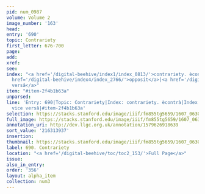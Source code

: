 ```yaml
---
pid: num_0987
volume: Volume 2
image_number: '163'
head:
entry: '690'
topic: Contrariety
first_letter: 676-700
page:
add:
xref:
see:
index: "<a href='/digital-beehive/index1/index_0813/'>contrariety. ècontrà</a>|<a
  href='/digital-beehive/index4/index_2766/'>opposit</a>|<a href='/digital-beehive/index5/index_4256/'>vice
  versâ</a>"
item: "#item-2f4b1b63a"
unparsed:
line: 'Entry: 690|Topic: Contrariety|Index: contrariety. ècontrà|Index: opposit|Index:
  vice versâ|#item-2f4b1b63a'
selection: https://stacks.stanford.edu/image/iiif/fm855tg5659/1607_0630/422,3937,2881,893/full/0/default.jpg
full_image: https://stacks.stanford.edu/image/iiif/fm855tg5659/1607_0630/full/full/0/default.jpg
annotation_uri: http://dev.llgc.org.uk/annotation/1579626918639
sort_value: '216313937'
insertion:
thumbnail: https://stacks.stanford.edu/image/iiif/fm855tg5659/1607_0630/422,3937,600,180/250,/0/default.jpg
label: 690. Contrariety
location: "<a href='/digital-beehive/toc/toc2_153/'>Full Page</a>"
issue:
also_in_entry:
order: '356'
layout: alpha_item
collection: num3
---
```

